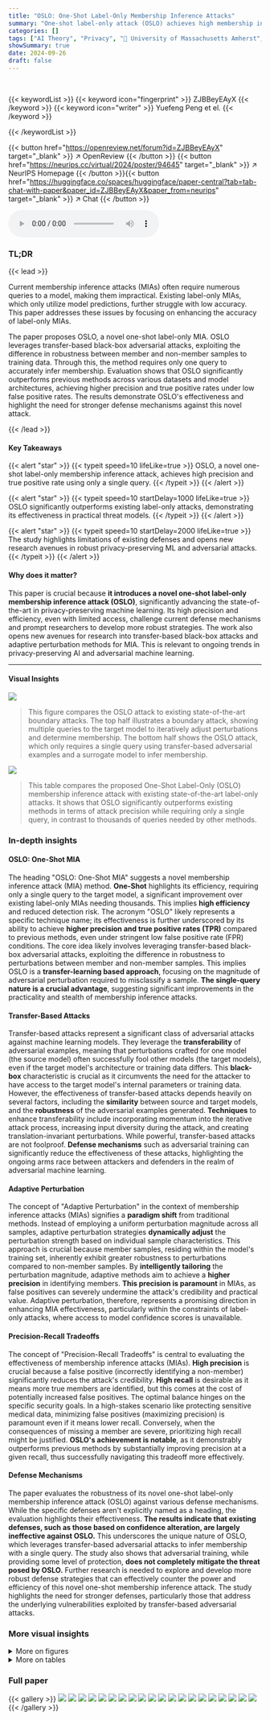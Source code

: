 ```yaml
---
title: "OSLO: One-Shot Label-Only Membership Inference Attacks"
summary: "One-shot label-only attack (OSLO) achieves high membership inference accuracy with only one query, surpassing existing methods by a large margin."
categories: []
tags: ["AI Theory", "Privacy", "🏢 University of Massachusetts Amherst",]
showSummary: true
date: 2024-09-26
draft: false
---
```


<br>

{{< keywordList >}}
{{< keyword icon="fingerprint" >}} ZJBBeyEAyX {{< /keyword >}}
{{< keyword icon="writer" >}} Yuefeng Peng et el. {{< /keyword >}}
 
{{< /keywordList >}}

{{< button href="https://openreview.net/forum?id=ZJBBeyEAyX" target="_blank" >}}
↗ OpenReview
{{< /button >}}
{{< button href="https://neurips.cc/virtual/2024/poster/94645" target="_blank" >}}
↗ NeurIPS Homepage
{{< /button >}}{{< button href="https://huggingface.co/spaces/huggingface/paper-central?tab=tab-chat-with-paper&paper_id=ZJBBeyEAyX&paper_from=neurips" target="_blank" >}}
↗ Chat
{{< /button >}}



<audio controls>
    <source src="https://ai-paper-reviewer.com/ZJBBeyEAyX/podcast.wav" type="audio/wav">
    Your browser does not support the audio element.
</audio>


### TL;DR


{{< lead >}}

Current membership inference attacks (MIAs) often require numerous queries to a model, making them impractical.  Existing label-only MIAs, which only utilize model predictions, further struggle with low accuracy.  This paper addresses these issues by focusing on enhancing the accuracy of label-only MIAs. 

The paper proposes OSLO, a novel one-shot label-only MIA. OSLO leverages transfer-based black-box adversarial attacks, exploiting the difference in robustness between member and non-member samples to training data.  Through this, the method requires only one query to accurately infer membership.  Evaluation shows that OSLO significantly outperforms previous methods across various datasets and model architectures, achieving higher precision and true positive rates under low false positive rates.  The results demonstrate OSLO's effectiveness and highlight the need for stronger defense mechanisms against this novel attack.

{{< /lead >}}


#### Key Takeaways

{{< alert "star" >}}
{{< typeit speed=10 lifeLike=true >}} OSLO, a novel one-shot label-only membership inference attack, achieves high precision and true positive rate using only a single query. {{< /typeit >}}
{{< /alert >}}

{{< alert "star" >}}
{{< typeit speed=10 startDelay=1000 lifeLike=true >}} OSLO significantly outperforms existing label-only attacks, demonstrating its effectiveness in practical threat models. {{< /typeit >}}
{{< /alert >}}

{{< alert "star" >}}
{{< typeit speed=10 startDelay=2000 lifeLike=true >}} The study highlights limitations of existing defenses and opens new research avenues in robust privacy-preserving ML and adversarial attacks. {{< /typeit >}}
{{< /alert >}}

#### Why does it matter?
This paper is crucial because **it introduces a novel one-shot label-only membership inference attack (OSLO)**, significantly advancing the state-of-the-art in privacy-preserving machine learning.  Its high precision and efficiency, even with limited access, challenge current defense mechanisms and prompt researchers to develop more robust strategies.  The work also opens new avenues for research into transfer-based black-box attacks and adaptive perturbation methods for MIA. This is relevant to ongoing trends in privacy-preserving AI and adversarial machine learning.

------
#### Visual Insights



![](https://ai-paper-reviewer.com/ZJBBeyEAyX/figures_1_1.jpg)

> This figure compares the OSLO attack to existing state-of-the-art boundary attacks. The top half illustrates a boundary attack, showing multiple queries to the target model to iteratively adjust perturbations and determine membership. The bottom half shows the OSLO attack, which only requires a single query using transfer-based adversarial examples and a surrogate model to infer membership.





![](https://ai-paper-reviewer.com/ZJBBeyEAyX/tables_1_1.jpg)

> This table compares the proposed One-Shot Label-Only (OSLO) membership inference attack with existing state-of-the-art label-only attacks. It shows that OSLO significantly outperforms existing methods in terms of attack precision while requiring only a single query, in contrast to thousands of queries needed by other methods.





### In-depth insights


#### OSLO: One-Shot MIA
The heading "OSLO: One-Shot MIA" suggests a novel membership inference attack (MIA) method.  **One-Shot** highlights its efficiency, requiring only a single query to the target model, a significant improvement over existing label-only MIAs needing thousands.  This implies **high efficiency** and reduced detection risk. The acronym "OSLO" likely represents a specific technique name; its effectiveness is further underscored by its ability to achieve **higher precision and true positive rates (TPR)** compared to previous methods, even under stringent low false positive rate (FPR) conditions.  The core idea likely involves leveraging transfer-based black-box adversarial attacks, exploiting the difference in robustness to perturbations between member and non-member samples. This implies OSLO is a **transfer-learning based approach**, focusing on the magnitude of adversarial perturbation required to misclassify a sample.  **The single-query nature is a crucial advantage**, suggesting significant improvements in the practicality and stealth of membership inference attacks.

#### Transfer-Based Attacks
Transfer-based attacks represent a significant class of adversarial attacks against machine learning models.  They leverage the **transferability** of adversarial examples, meaning that perturbations crafted for one model (the source model) often successfully fool other models (the target models), even if the target model's architecture or training data differs. This **black-box** characteristic is crucial as it circumvents the need for the attacker to have access to the target model's internal parameters or training data.  However, the effectiveness of transfer-based attacks depends heavily on several factors, including the **similarity** between source and target models, and the **robustness** of the adversarial examples generated.  **Techniques** to enhance transferability include incorporating momentum into the iterative attack process, increasing input diversity during the attack, and creating translation-invariant perturbations.  While powerful, transfer-based attacks are not foolproof. **Defense mechanisms** such as adversarial training can significantly reduce the effectiveness of these attacks, highlighting the ongoing arms race between attackers and defenders in the realm of adversarial machine learning.

#### Adaptive Perturbation
The concept of "Adaptive Perturbation" in the context of membership inference attacks (MIAs) signifies a **paradigm shift** from traditional methods.  Instead of employing a uniform perturbation magnitude across all samples, adaptive perturbation strategies **dynamically adjust** the perturbation strength based on individual sample characteristics. This approach is crucial because member samples, residing within the model's training set, inherently exhibit greater robustness to perturbations compared to non-member samples. By **intelligently tailoring** the perturbation magnitude, adaptive methods aim to achieve a **higher precision** in identifying members.  **This precision is paramount** in MIAs, as false positives can severely undermine the attack's credibility and practical value.  Adaptive perturbation, therefore, represents a promising direction in enhancing MIA effectiveness, particularly within the constraints of label-only attacks, where access to model confidence scores is unavailable.

#### Precision-Recall Tradeoffs
The concept of "Precision-Recall Tradeoffs" is central to evaluating the effectiveness of membership inference attacks (MIAs).  **High precision** is crucial because a false positive (incorrectly identifying a non-member) significantly reduces the attack's credibility.  **High recall** is desirable as it means more true members are identified, but this comes at the cost of potentially increased false positives.  The optimal balance hinges on the specific security goals.  In a high-stakes scenario like protecting sensitive medical data, minimizing false positives (maximizing precision) is paramount even if it means lower recall. Conversely, when the consequences of missing a member are severe, prioritizing high recall might be justified. **OSLO's achievement is notable**, as it demonstrably outperforms previous methods by substantially improving precision at a given recall, thus successfully navigating this tradeoff more effectively.

#### Defense Mechanisms
The paper evaluates the robustness of its novel one-shot label-only membership inference attack (OSLO) against various defense mechanisms.  While the specific defenses aren't explicitly named as a heading, the evaluation highlights their effectiveness.  **The results indicate that existing defenses, such as those based on confidence alteration, are largely ineffective against OSLO.**  This underscores the unique nature of OSLO, which leverages transfer-based adversarial attacks to infer membership with a single query.  The study also shows that adversarial training, while providing some level of protection, **does not completely mitigate the threat posed by OSLO.**  Further research is needed to explore and develop more robust defense strategies that can effectively counter the power and efficiency of this novel one-shot membership inference attack.  The study highlights the need for stronger defenses, particularly those that address the underlying vulnerabilities exploited by transfer-based adversarial attacks.


### More visual insights

<details>
<summary>More on figures
</summary>


![](https://ai-paper-reviewer.com/ZJBBeyEAyX/figures_6_1.jpg)

> This figure shows the Receiver Operating Characteristic (ROC) curves for several label-only membership inference attacks on three datasets (CIFAR-10, CIFAR-100, and SVHN) using a ResNet18 model.  The x-axis represents the False Positive Rate (FPR), and the y-axis represents the True Positive Rate (TPR).  Each line represents a different attack method, with OSLO (the proposed method) shown for comparison. The logarithmic scale emphasizes the performance at low FPR values, highlighting OSLO's superiority in identifying members with high accuracy while maintaining a low false positive rate.


![](https://ai-paper-reviewer.com/ZJBBeyEAyX/figures_6_2.jpg)

> This figure displays the Receiver Operating Characteristic (ROC) curves for several label-only membership inference attacks on three datasets (CIFAR-10, CIFAR-100, and SVHN) using a ResNet18 model.  The x-axis represents the False Positive Rate (FPR), and the y-axis represents the True Positive Rate (TPR).  Each line corresponds to a different attack method.  The logarithmic scale emphasizes performance at low FPRs, which is crucial for effective attacks.


![](https://ai-paper-reviewer.com/ZJBBeyEAyX/figures_7_1.jpg)

> This figure shows the precision-recall curves for six different label-only membership inference attacks on a ResNet18 model.  The attacks are: Transfer Attack, Boundary Attack (HopSkipJump), Boundary Attack (QEBA), Boundary Attack (Gaussian Noise), Data Augmentation, and OSLO. Each curve represents how the attack's precision and recall change as the attack's parameter is adjusted.  OSLO demonstrates a significantly improved ability to trade-off recall for high precision compared to the other attacks.


![](https://ai-paper-reviewer.com/ZJBBeyEAyX/figures_7_2.jpg)

> This figure compares the performance of OSLO against other state-of-the-art label-only membership inference attacks.  It shows precision and recall for each method across various settings. The key takeaway is that OSLO demonstrates a superior ability to achieve high precision while trading off some recall, unlike previous approaches which struggle to achieve high precision, especially at low recall values.


![](https://ai-paper-reviewer.com/ZJBBeyEAyX/figures_7_3.jpg)

> This figure shows the precision-recall curve for OSLO using six different transfer-based adversarial attacks on the CIFAR-10 dataset.  The attacks are Momentum Iterative Fast Gradient Sign Method (MI-FGSM), Translation-Invariant Fast Gradient Sign Method (TI-FGSM), Diverse Inputs Iterative Fast Gradient Sign Method (DI2-FGSM), Admix, and the combinable methods TDMI and TMDAI. The figure illustrates the trade-off between precision (the proportion of correctly identified members among all positively predicted members) and recall (the proportion of correctly identified members among all actual members) for each attack.  The results suggest that the choice of specific transfer-based attack has minimal impact on the overall performance of OSLO.


![](https://ai-paper-reviewer.com/ZJBBeyEAyX/figures_8_1.jpg)

> This figure shows the precision-recall curve for the OSLO attack using different numbers of queries (shots).  It demonstrates that while OSLO's performance increases with more shots, the gains diminish beyond a certain point.  The one-shot approach remains remarkably effective, highlighting the efficiency of OSLO in achieving high precision and recall even with a single query.


![](https://ai-paper-reviewer.com/ZJBBeyEAyX/figures_9_1.jpg)

> This figure compares the performance of the Boundary Attack (HopSkipJump) and OSLO methods in terms of their ability to correctly identify members and non-members of a training dataset.  It shows the cumulative distribution of the magnitude of adversarial perturbation needed to misclassify samples. The key observation is that OSLO has a much sharper separation between the distributions of members and non-members, leading to higher precision in identifying members even at low false positive rates.


![](https://ai-paper-reviewer.com/ZJBBeyEAyX/figures_9_2.jpg)

> This figure compares the performance of the Boundary Attack and OSLO methods in terms of identifying members (true positives) and non-members (false positives) in a dataset. It shows the cumulative distribution function (CDF) of the magnitude of adversarial perturbations required to misclassify samples for each method.  The Boundary Attack uses a global threshold for perturbation, while OSLO adapts the threshold per sample.  The plots illustrate that OSLO has a much lower rate of false positives compared to the Boundary Attack for similar true positive rates.


![](https://ai-paper-reviewer.com/ZJBBeyEAyX/figures_9_3.jpg)

> This figure displays the performance of OSLO, a One-Shot Label-Only Membership Inference Attack, against various defense mechanisms. The x-axis represents the change in prediction accuracy (delta) caused by the defense mechanism, while the y-axis represents the true positive rate (TPR) of OSLO at a 1% false positive rate (FPR). Each point on the graph corresponds to a different defense mechanism, showing how effectively each defense mitigates the attack's success rate. The figure helps to determine which defense mechanisms are more robust against this specific type of attack.


![](https://ai-paper-reviewer.com/ZJBBeyEAyX/figures_14_1.jpg)

> This figure compares the magnitude of adversarial perturbations used by the boundary attack and OSLO methods on the CIFAR-100 dataset.  Both methods were tuned to classify 15.8% of samples as members. The plot shows that OSLO achieves a much higher precision (95.2%) compared to the boundary attack (79.3%) because it uses a more precise method for determining the required perturbation for each sample, rather than applying a uniform threshold.  This highlights OSLO's improved ability to distinguish members from non-members, even when a similar number of samples are classified as members.


![](https://ai-paper-reviewer.com/ZJBBeyEAyX/figures_14_2.jpg)

> This figure compares the magnitude of adversarial perturbations used by the boundary attack and OSLO methods on CIFAR-100.  The parameters of both attacks were tuned to achieve a similar recall (15.8% of samples correctly identified as members).  The plot reveals that OSLO achieves a much higher precision (95.2%) compared to the boundary attack (79.3%), highlighting OSLO's superior ability to distinguish between members and non-members based on perturbation magnitude.


![](https://ai-paper-reviewer.com/ZJBBeyEAyX/figures_15_1.jpg)

> This figure compares the precision and recall of the OSLO attack under different configurations of source and validation models.  The x-axis represents recall (the proportion of actual members correctly identified), and the y-axis represents precision (the proportion of identified members that are actually members).  Each line represents a different combination of source and validation model architectures and the number of models used for each architecture. The results demonstrate how different combinations of models affect the trade-off between precision and recall in the OSLO attack.


![](https://ai-paper-reviewer.com/ZJBBeyEAyX/figures_15_2.jpg)

> This figure compares different configurations of OSLO's source and validation models.  It shows the precision-recall curves for OSLO when using different numbers and types of source models (indicated by 's') and validation models (indicated by 'v').  'num' represents the number of models used for each architecture.  The results illustrate how these choices impact OSLO's ability to accurately identify members while controlling the rate of false positives. Variations in precision and recall across different model combinations highlight the sensitivity of OSLO's performance to its model setup.


</details>




<details>
<summary>More on tables
</summary>


![](https://ai-paper-reviewer.com/ZJBBeyEAyX/tables_4_1.jpg)
> This table compares the performance of the proposed One-Shot Label-Only (OSLO) membership inference attack against existing state-of-the-art label-only attacks.  It shows that OSLO significantly outperforms previous methods in terms of attack precision, even though it requires only a single query to the target model, while others need thousands of queries. The table highlights the number of queries each attack requires and the highest attack precision achieved with a recall above 1% on the CIFAR-10 dataset using a ResNet18 model.

![](https://ai-paper-reviewer.com/ZJBBeyEAyX/tables_8_1.jpg)
> This table presents the results of the OSLO attack on the CIFAR-10 dataset using a ResNet18 model.  The experiment investigates the impact of training the target and surrogate models with different optimization algorithms (SGD vs. Adam) on the attack's performance. It reports the attack precision (when recall is greater than 1%) and the true positive rate (TPR) at a 1% false positive rate (FPR). The results show that OSLO maintains high precision and TPR even when the target and surrogate models are trained with different optimizers.

![](https://ai-paper-reviewer.com/ZJBBeyEAyX/tables_8_2.jpg)
> This table presents the results of the OSLO attack on CIFAR-10 using a ResNet18 model without the use of validation models.  It shows the true positive rate (TPR) and false positive rate (FPR) achieved by the attack at different perturbation budgets (epsilon). The absence of validation models causes significantly reduced attack effectiveness as the TPR and FPR are very low at all perturbation budgets.

![](https://ai-paper-reviewer.com/ZJBBeyEAyX/tables_13_1.jpg)
> This table details the data split used for training the target model and the source/validation models for the experiments.  For CIFAR-10 and CIFAR-100, half of the training set (25,000 samples) was used for each.  For SVHN, two disjoint subsets of 5,000 samples were created. The table shows the number of samples used for training the target model, the number of samples used for training the source and validation models, and the number of samples used for evaluation (1,000 members and 1,000 non-members for each dataset).

![](https://ai-paper-reviewer.com/ZJBBeyEAyX/tables_13_2.jpg)
> This table details the specific model architectures used for both source and validation models in the OSLO attack.  For each dataset (CIFAR-10, CIFAR-100, and SVHN), it lists the number of models of each architecture type used for generating adversarial examples (source models) and for regulating the perturbation magnitude (validation models). The total number of surrogate models used in the attack for each dataset is also provided.

![](https://ai-paper-reviewer.com/ZJBBeyEAyX/tables_14_1.jpg)
> This table presents the hyperparameter configurations used for evaluating six different defense mechanisms against OSLO. For each defense, three different hyperparameter values were used to train the defended models. The defenses include L2 Regularization, L1 Regularization, Adversarial Regularization, Dropout, and DPSGD. The hyperparameters for each defense are listed, along with the specific values used in the experiments.  This allows reproducibility of the experiments and better understanding of the experimental setup.

![](https://ai-paper-reviewer.com/ZJBBeyEAyX/tables_15_1.jpg)
> This table compares the performance of the proposed OSLO attack against existing state-of-the-art label-only membership inference attacks.  It shows that OSLO achieves significantly higher attack precision than previous methods, even though it only requires a single query to the target model, while others require many more queries (~6000). The table highlights the significant improvement in attack precision of OSLO even under strict conditions (recall greater than 1% on CIFAR-10 using a ResNet18 model).

![](https://ai-paper-reviewer.com/ZJBBeyEAyX/tables_16_1.jpg)
> This table presents the results of evaluating OSLO's performance against ResNet18 target models that were trained with and without adversarial training.  The table shows the test accuracy (ACC), training time, and OSLO's attack performance (TPR and FPR) at different thresholds (T) for both scenarios. It demonstrates the impact of adversarial training on the effectiveness of the OSLO attack.

![](https://ai-paper-reviewer.com/ZJBBeyEAyX/tables_16_2.jpg)
> This table presents the results of evaluating OSLO's performance against target models trained with adversarial training using ResNet18 on CIFAR-10. It shows the attack's TPR and FPR under different thresholds (T) when the target model was trained without adversarial training or with adversarial training (€=4/255).  This highlights the impact of adversarial training on OSLO's effectiveness.

</details>




### Full paper

{{< gallery >}}
<img src="https://ai-paper-reviewer.com/ZJBBeyEAyX/1.png" class="grid-w50 md:grid-w33 xl:grid-w25" />
<img src="https://ai-paper-reviewer.com/ZJBBeyEAyX/2.png" class="grid-w50 md:grid-w33 xl:grid-w25" />
<img src="https://ai-paper-reviewer.com/ZJBBeyEAyX/3.png" class="grid-w50 md:grid-w33 xl:grid-w25" />
<img src="https://ai-paper-reviewer.com/ZJBBeyEAyX/4.png" class="grid-w50 md:grid-w33 xl:grid-w25" />
<img src="https://ai-paper-reviewer.com/ZJBBeyEAyX/5.png" class="grid-w50 md:grid-w33 xl:grid-w25" />
<img src="https://ai-paper-reviewer.com/ZJBBeyEAyX/6.png" class="grid-w50 md:grid-w33 xl:grid-w25" />
<img src="https://ai-paper-reviewer.com/ZJBBeyEAyX/7.png" class="grid-w50 md:grid-w33 xl:grid-w25" />
<img src="https://ai-paper-reviewer.com/ZJBBeyEAyX/8.png" class="grid-w50 md:grid-w33 xl:grid-w25" />
<img src="https://ai-paper-reviewer.com/ZJBBeyEAyX/9.png" class="grid-w50 md:grid-w33 xl:grid-w25" />
<img src="https://ai-paper-reviewer.com/ZJBBeyEAyX/10.png" class="grid-w50 md:grid-w33 xl:grid-w25" />
<img src="https://ai-paper-reviewer.com/ZJBBeyEAyX/11.png" class="grid-w50 md:grid-w33 xl:grid-w25" />
<img src="https://ai-paper-reviewer.com/ZJBBeyEAyX/12.png" class="grid-w50 md:grid-w33 xl:grid-w25" />
<img src="https://ai-paper-reviewer.com/ZJBBeyEAyX/13.png" class="grid-w50 md:grid-w33 xl:grid-w25" />
<img src="https://ai-paper-reviewer.com/ZJBBeyEAyX/14.png" class="grid-w50 md:grid-w33 xl:grid-w25" />
<img src="https://ai-paper-reviewer.com/ZJBBeyEAyX/15.png" class="grid-w50 md:grid-w33 xl:grid-w25" />
<img src="https://ai-paper-reviewer.com/ZJBBeyEAyX/16.png" class="grid-w50 md:grid-w33 xl:grid-w25" />
<img src="https://ai-paper-reviewer.com/ZJBBeyEAyX/17.png" class="grid-w50 md:grid-w33 xl:grid-w25" />
<img src="https://ai-paper-reviewer.com/ZJBBeyEAyX/18.png" class="grid-w50 md:grid-w33 xl:grid-w25" />
<img src="https://ai-paper-reviewer.com/ZJBBeyEAyX/19.png" class="grid-w50 md:grid-w33 xl:grid-w25" />
<img src="https://ai-paper-reviewer.com/ZJBBeyEAyX/20.png" class="grid-w50 md:grid-w33 xl:grid-w25" />
{{< /gallery >}}